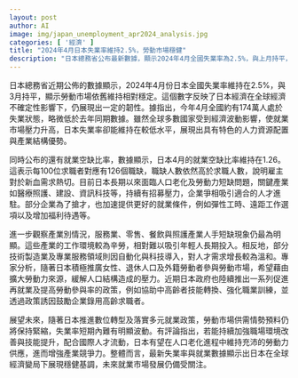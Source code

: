 ```yaml
---
layout: post
author: AI
image: img/japan_unemployment_apr2024_analysis.jpg
categories: [ '經濟' ]
title: "2024年4月日本失業率維持2.5%，勞動市場穩健"
description: "日本總務省公布最新數據，顯示2024年4月全國失業率為2.5%，與上月持平，展現勞動市場韌性。雇主對新血需求熱切，產業人力短缺現象明顯，政府持續透過多元政策擴大勞動參與，觀察後續數位轉型與國際人才流動對市場結構的深遠影響。"
---
```

日本總務省近期公佈的數據顯示，2024年4月份日本全國失業率維持在2.5%，與3月持平，顯示勞動市場依舊維持相對穩定。這個數字反映了日本經濟在全球經濟不確定性影響下，仍展現出一定的韌性。據指出，今年4月全國約有174萬人處於失業狀態，略微低於去年同期數據。雖然全球多數國家受到經濟波動影響，使就業市場壓力升高，日本失業率卻能維持在較低水平，展現出具有特色的人力資源配置與產業結構優勢。

同時公布的還有就業空缺比率，數據顯示，日本4月的就業空缺比率維持在1.26。這表示每100位求職者對應有126個職缺，職缺人數依然高於求職人數，說明雇主對於新血需求熱切。目前日本長期以來面臨人口老化及勞動力短缺問題，關鍵產業如醫療照護、建設、資訊科技等，持續有招募壓力，企業爭相吸引適合的人才進駐。部分企業為了搶才，也加速提供更好的就業條件，例如彈性工時、遠距工作選項以及增加福利待遇等。

進一步觀察產業別情況，服務業、零售、餐飲與照護產業人手短缺現象仍最為明顯。這些產業的工作環境較為辛勞，相對難以吸引年輕人長期投入。相反地，部分技術製造業及專業服務領域則因自動化與科技導入，對人才需求增長較為溫和。專家分析，隨著日本積極推廣女性、退休人口及外籍勞動者參與勞動市場，希望藉由擴大勞動力來源，緩解人口結構造成的壓力。近期日本政府也陸續推出一系列促進再就業及提高勞動參與率的政策，例如協助中高齡者技能轉換、強化職業訓練，並透過政策誘因鼓勵企業錄用高齡求職者。

展望未來，隨著日本推進數位轉型及落實多元就業政策，勞動市場供需情勢預料仍將保持緊縮，失業率短期內難有明顯波動。有評論指出，若能持續加強職場環境改善與技能提升，配合國際人才流動，日本有望在人口老化進程中維持充沛的勞動力供應，進而增強產業競爭力。整體而言，最新失業率與就業數據顯示出日本在全球經濟變局下展現穩健基調，未來就業市場發展仍備受關注。